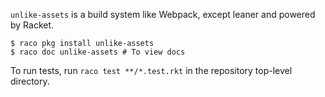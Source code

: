 `unlike-assets` is a build system like Webpack, except leaner and powered by Racket.

```
$ raco pkg install unlike-assets
$ raco doc unlike-assets # To view docs
```

To run tests, run `raco test **/*.test.rkt` in the repository top-level directory.
